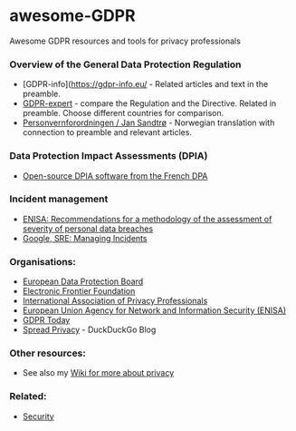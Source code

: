 # awesome-GDPR
Awesome GDPR resources and tools for privacy professionals

### Overview of the General Data Protection Regulation
  * [GDPR-info](https://gdpr-info.eu/ - Related articles and text in the preamble.
  * [GDPR-expert](https://www.gdpr-expert.com/home.html?mid=5) - compare the Regulation and the Directive. Related in preamble. Choose different countries for comparison.
  * [Personvernforordningen / Jan Sandtrø](https://www.sandtro.no/gdpr/) - Norwegian translation with connection to preamble and relevant articles.
  
### Data Protection Impact Assessments (DPIA)
  * [Open-source DPIA software from the French DPA](https://www.cnil.fr/en/open-source-pia-software-helps-carry-out-data-protection-impact-assesment)
  
### Incident management
  * [ENISA: Recommendations for a methodology of the assessment of severity of personal data breaches](https://www.enisa.europa.eu/publications/dbn-severity)
  * [Google, SRE: Managing Incidents](https://landing.google.com/sre/sre-book/chapters/managing-incidents/)
  
### Organisations:
  * [European Data Protection Board](https://edpb.europa.eu/)
  * [Electronic Frontier Foundation](https://www.eff.org/)
  * [International Association of Privacy Professionals](https://iapp.org/)
  * [European Union Agency for Network and Information Security (ENISA)](https://www.enisa.europa.eu/)
  * [GDPR Today](https://www.gdprtoday.org/)
  * [Spread Privacy](https://spreadprivacy.com/) - DuckDuckGo Blog

### Other resources:
  * See also my [Wiki for more about privacy](https://hwiki.bakke.be/privacy)
  
### Related:
  * [Security](https://app.gitbook.com/@bakke92/s/hwiki/security)
